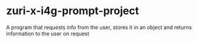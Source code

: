 # zuri-x-i4g-prompt-project
A program that requests info from the user, stores it in an object and returns information to the user on request
